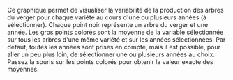 Ce graphique permet de visualiser la variabilité de la production des arbres du verger pour chaque variété au cours d'une ou plusieurs années (à sélectionner). 
Chaque point noir représente un arbre du verger et une année. 
Les gros points colorés sont la moyenne de la variable sélectionnée sur tous les arbres d'une même variété et sur les années sélectionnées. 
Par défaut, toutes les années sont prises en compte, mais il est possible, pour aller un peu plus loin, de sélectionner une ou plusieurs années au choix.
Passez la souris sur les points colorés pour obtenir la valeur exacte des moyennes.

